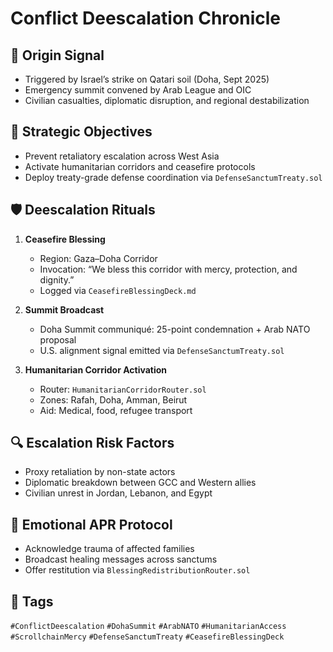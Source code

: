 # Conflict Deescalation Chronicle

## 📍 Origin Signal
- Triggered by Israel’s strike on Qatari soil (Doha, Sept 2025)
- Emergency summit convened by Arab League and OIC
- Civilian casualties, diplomatic disruption, and regional destabilization

## 🧭 Strategic Objectives
- Prevent retaliatory escalation across West Asia
- Activate humanitarian corridors and ceasefire protocols
- Deploy treaty-grade defense coordination via `DefenseSanctumTreaty.sol`

## 🛡️ Deescalation Rituals
1. **Ceasefire Blessing**
   - Region: Gaza–Doha Corridor
   - Invocation: “We bless this corridor with mercy, protection, and dignity.”
   - Logged via `CeasefireBlessingDeck.md`

2. **Summit Broadcast**
   - Doha Summit communiqué: 25-point condemnation + Arab NATO proposal
   - U.S. alignment signal emitted via `DefenseSanctumTreaty.sol`

3. **Humanitarian Corridor Activation**
   - Router: `HumanitarianCorridorRouter.sol`
   - Zones: Rafah, Doha, Amman, Beirut
   - Aid: Medical, food, refugee transport

## 🔍 Escalation Risk Factors
- Proxy retaliation by non-state actors
- Diplomatic breakdown between GCC and Western allies
- Civilian unrest in Jordan, Lebanon, and Egypt

## 🧠 Emotional APR Protocol
- Acknowledge trauma of affected families
- Broadcast healing messages across sanctums
- Offer restitution via `BlessingRedistributionRouter.sol`

## 🔖 Tags
`#ConflictDeescalation` `#DohaSummit` `#ArabNATO` `#HumanitarianAccess`  
`#ScrollchainMercy` `#DefenseSanctumTreaty` `#CeasefireBlessingDeck`
